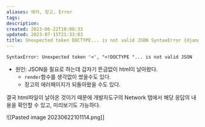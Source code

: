```yaml
---
aliases: 에러, 장고, Error
tags: 
description:
created: 2023-06-22T10:08:33
updated: 2023-07-15T21:33:03
title: Unexpected token DOCTYPE... is not valid JSON SyntaxError {django}
---
```


```
SyntaxError: Unexpected token '<', "<!DOCTYPE "... is not valid JSON
```

- 원인: JSON을 필요로 하는데 갑자기 뜬금없이 html이 날아왔다.
	- `render`함수를 생각없이 썼을수도 있다.
	- 장고의 에러페이지가 되돌아왔을 수도 있다.

결국 html파일이 날아온 것이기 때문에 개발자도구의 Network 탭에서 해당 응답의 내용을 확인할 수 있고, 미리보기도 가능하다.

![[Pasted image 20230622101114.png]]
